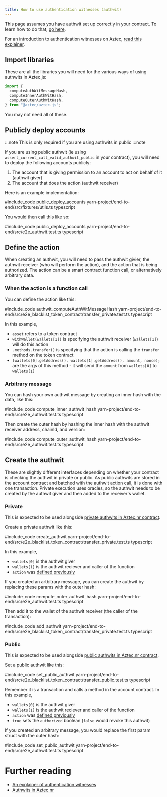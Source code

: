 ```yaml
---
title: How to use authentication witnesses (authwit)
---
```


This page assumes you have authwit set up correctly in your contract. To learn how to do that, [go here](../../contracts/writing_contracts/accounts/how_to_authwit.md).

For an introduction to authentication witnesses on Aztec, [read this explainer](../../../learn/concepts/accounts/authwit.md).

## Import libraries

These are all the libraries you will need for the various ways of using authwits in Aztec.js:

```typescript
import {
  computeAuthWitMessageHash,
  computeInnerAuthWitHash,
  computeOuterAuthWitHash,
} from "@aztec/aztec.js";
```

You may not need all of these.

## Publicly deploy accounts

:::note
This is only required if you are using authwits in public
:::note

If you are using public authwit (ie using `assert_current_call_valid_authwit_public` in your contract), you will need to deploy the following accounts publicly:

1. The account that is giving permission to an account to act on behalf of it (authwit giver)
2. The account that does the action (authwit receiver)

Here is an example implementation:

#include_code public_deploy_accounts yarn-project/end-to-end/src/fixtures/utils.ts typescript

You would then call this like so:

#include_code public_deploy_accounts yarn-project/end-to-end/src/e2e_authwit.test.ts typescript

## Define the action

When creating an authwit, you will need to pass the authwit givier, the authwit receiver (who will perform the action), and the action that is being authorized. The action can be a smart contract function call, or alternatively arbitrary data.

### When the action is a function call

You can define the action like this:

#include_code authwit_computeAuthWitMessageHash yarn-project/end-to-end/src/e2e_blacklist_token_contract/transfer_private.test.ts typescript

In this example,

- `asset` refers to a token contract
- `withWallet(wallets[1])` is specifying the authwit receiver (`wallets[1]`) will do this action
- `.methods.transfer()` is specifying that the action is calling the `transfer` method on the token contract
- `(wallets[0].getAddress(), wallets[1].getAddress(), amount, nonce);` are the args of this method - it will send the `amount` from `wallets[0]` to `wallets[1]`

### Arbitrary message

You can hash your own authwit message by creating an inner hash with the data, like this:

#include_code compute_inner_authwit_hash yarn-project/end-to-end/src/e2e_authwit.test.ts typescript

Then create the outer hash by hashing the inner hash with the authwit receiver address, chainId, and version:

#include_code compute_outer_authwit_hash yarn-project/end-to-end/src/e2e_authwit.test.ts typescript

## Create the authwit

These are slightly different interfaces depending on whether your contract is checking the authwit in private or public. As public authwits are stored in the account contract and batched with the authwit action call, it is done with one transaction. Private execution uses oracles, so the authwit needs to be created by the authwit giver and then added to the receiver's wallet.

### Private

This is expected to be used alongside [private authwits in Aztec.nr contract](../../contracts/writing_contracts/accounts/how_to_authwit.md#private-functions).

Create a private authwit like this:

#include_code create_authwit yarn-project/end-to-end/src/e2e_blacklist_token_contract/transfer_private.test.ts typescript

In this example,

- `wallets[0]` is the authwit giver
- `wallets[1]` is the authwit reciever and caller of the function
- `action` was [defined previously](#define-the-action)

If you created an artbitrary message, you can create the authwit by replacing these params with the outer hash:

#include_code compute_outer_authwit_hash yarn-project/end-to-end/src/e2e_authwit.test.ts typescript

Then add it to the wallet of the authwit receiver (the caller of the transaction):

#include_code add_authwit yarn-project/end-to-end/src/e2e_blacklist_token_contract/transfer_private.test.ts typescript

### Public

This is expected to be used alongside [public authwits in Aztec.nr contract](../../contracts/writing_contracts/accounts/how_to_authwit.md#public-functions).

Set a public authwit like this:

#include_code set_public_authwit yarn-project/end-to-end/src/e2e_blacklist_token_contract/transfer_public.test.ts typescript

Remember it is a transaction and calls a method in the account contract. In this example,

- `wallets[0]` is the authwit giver
- `wallets[1]` is the authwit reciever and caller of the function
- `action` was [defined previously](#define-the-action)
- `true` sets the `authorized` boolean (`false` would revoke this authwit)

If you created an arbitrary message, you would replace the first param struct with the outer hash:

#include_code set_public_authwit yarn-project/end-to-end/src/e2e_authwit.test.ts typescript

# Further reading

- [An explainer of authentication witnesses](../../../learn/concepts/accounts/authwit.md)
- [Authwits in Aztec.nr](../../contracts/writing_contracts/accounts/how_to_authwit.md)
